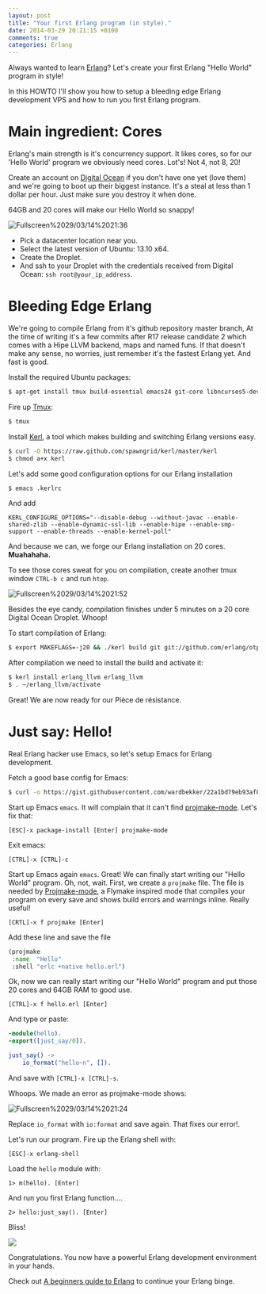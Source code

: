 ```yaml
---
layout: post
title: "Your first Erlang program (in style)."
date: 2014-03-29 20:21:15 +0100
comments: true
categories: Erlang
---
```


Always wanted to learn [Erlang](http://www.erlang.org)? Let's create your first Erlang "Hello World" program in style!

In this HOWTO I'll show you how to setup a bleeding edge Erlang development VPS and how to run you first Erlang program.

# Main ingredient: Cores

Erlang's main strength is it's concurrency support. It likes cores, so for our 'Hello World' program we obviously need cores. Lot's! Not 4, not 8, 20!

Create an account on [Digital Ocean](https://www.digitalocean.com/?refcode=0d0404fa1c5c) if you don't have one yet (love them) and we're going to boot up their biggest instance. It's a steal at less than 1 dollar per hour. Just make sure you destroy it when done.

64GB and 20 cores will make our Hello World so snappy!

<img src="https://www.evernote.com/shard/s48/sh/b5a389c7-cd10-4e3f-a099-7f87968e2ec3/211a356f730703fcad9d4c6eb16ba1c7/deep/0/Fullscreen-29-03-14-21-36.png" alt="Fullscreen%2029/03/14%2021:36" />

- Pick a datacenter location near you.
- Select the latest version of Ubuntu: 13.10 x64.
- Create the Droplet.
- And ssh to your Droplet with the credentials received from Digital Ocean: `ssh root@your_ip_address`.

# Bleeding Edge Erlang

We're going to compile Erlang from it's github repository master branch, At the time of writing it's a few commits after R17 release candidate 2 which comes with a Hipe LLVM backend, maps and named funs. If that doesn't make any sense, no worries, just remember it's the fastest Erlang yet. And fast is good.

Install the required Ubuntu packages:

```bash
$ apt-get install tmux build-essential emacs24 git-core libncurses5-dev libssl-dev autconf htop
```

Fire up [Tmux](http://tmux.sourceforge.net):

```bash
$ tmux
```

Install [Kerl](https://github.com/spawngrid/kerl), a tool which makes building and switching Erlang versions easy.

```bash
$ curl -O https://raw.github.com/spawngrid/kerl/master/kerl
$ chmod a+x kerl
```

Let's add some good configuration options for our Erlang installation

```bash
$ emacs .kerlrc
```
And add

```text
KERL_CONFIGURE_OPTIONS="--disable-debug --without-javac --enable-shared-zlib --enable-dynamic-ssl-lib --enable-hipe --enable-smp-support --enable-threads --enable-kernel-poll"
```

And because we can, we forge our Erlang installation on 20 cores. **Muahahaha.**

To see those cores sweat for you on compilation, create another tmux window `CTRL-b c` and run `htop`.

<img src="https://www.evernote.com/shard/s48/sh/49c6830d-6d0f-45e6-958a-6d262050b709/0b252a604ad067fa75f37345d8f59a84/deep/0/Fullscreen-29-03-14-21-52.png" alt="Fullscreen%2029/03/14%2021:52" />

Besides the eye candy, compilation finishes under 5 minutes on a 20 core Digital Ocean Droplet. Whoop!

To start compilation of Erlang:

```bash
$ export MAKEFLAGS=-j20 && ./kerl build git git://github.com/erlang/otp.git master erlang_llvm
```
After compilation we need to install the build and activate it:

```bash
$ kerl install erlang_llvm erlang_llvm
$ . ~/erlang_llvm/activate
```

Great! We are now ready for our Pièce de résistance.

# Just say: Hello!

Real Erlang hacker use Emacs, so let's setup Emacs for Erlang development.

Fetch a good base config for Emacs:

```bash
$ curl -o https://gist.githubusercontent.com/wardbekker/22a1bd79eb93af85fde0/raw/41eb32cbe1bc231c21fba8ec090e537805de2c58/.emacs
```

Start up Emacs `emacs`. It will complain that it can't find [projmake-mode](https://github.com/ericbmerritt/projmake-mode). Let's fix that:

```
[ESC]-x package-install [Enter] projmake-mode
```

Exit emacs:

```
[CTRL]-x [CTRL]-c
```

Start up Emacs again `emacs`. Great! We can finally start writing our "Hello World" program. Oh, not, wait. First, we create a `projmake` file. The file is needed by [Projmake-mode](https://github.com/ericbmerritt/projmake-mode), a Flymake inspired mode that compiles your program on every save and shows build errors and warnings inline. Really useful!

```
[CRTL]-x f projmake [Enter]
```

Add these line and save the file

```cl
(projmake
 :name  "Hello"
 :shell "erlc +native hello.erl")
```

Ok, now we can really start writing our "Hello World" program and put those 20 cores and 64GB RAM to good use.

```
[CTRL]-x f hello.erl [Enter]
```

And type or paste:

```erlang
-module(hello).
-export([just_say/0]).

just_say() ->
    io_format("hello~n", []).
```

And save with `[CTRL]-x [CTRL]-s`.

Whoops. We made an error as projmake-mode shows:

<img src="https://www.evernote.com/shard/s48/sh/ef7fb886-9179-40ea-966e-cdffb8d5d303/b1b324c0e4021c9dac5b320f79f168ab/deep/0/Fullscreen-29-03-14-21-24.png" alt="Fullscreen%2029/03/14%2021:24" />

Replace `io_format` with `io:format` and save again. That fixes our error!.

Let's run our program. Fire up the Erlang shell with:

```
[ESC]-x erlang-shell
```

Load the `hello` module with:

```
1> m(hello). [Enter]
```

And run you first Erlang function....

```
2> hello:just_say(). [Enter]
```

Bliss! 

<img src="http://i.imgur.com/1Sk0c.gif" />

Congratulations. You now have a powerful Erlang development environment in your hands. 

Check out [A beginners guide to Erlang](/blog/2013/05/29/a-beginners-guide-to-erlang/) to continue your Erlang binge.
